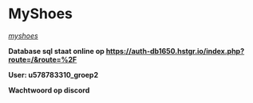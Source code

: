 MyShoes
=======

*[myshoes](https://myshoes.zoobagogo.com/)*


**Database sql staat online op https://auth-db1650.hstgr.io/index.php?route=/&route=%2F**

**User: u578783310_groep2**

**Wachtwoord op discord**

